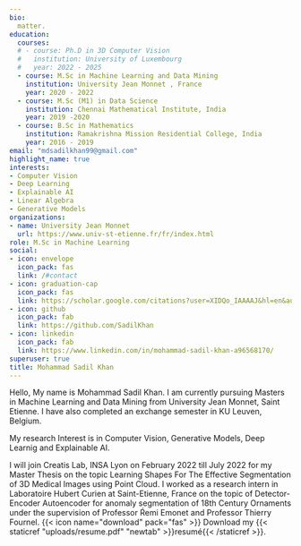 ```yaml
---
bio:
  matter.
education:
  courses:
  # - course: Ph.D in 3D Computer Vision
  #   institution: University of Luxembourg
  #   year: 2022 - 2025
  - course: M.Sc in Machine Learning and Data Mining
    institution: University Jean Monnet , France
    year: 2020 - 2022
  - course: M.Sc (M1) in Data Science
    institution: Chennai Mathematical Institute, India
    year: 2019 -2020
  - course: B.Sc in Mathematics
    institution: Ramakrishna Mission Residential College, India
    year: 2016 - 2019
email: "mdsadilkhan99@gmail.com"
highlight_name: true
interests:
- Computer Vision
- Deep Learning
- Explainable AI
- Linear Algebra
- Generative Models
organizations:
- name: University Jean Monnet
  url: https://www.univ-st-etienne.fr/fr/index.html
role: M.Sc in Machine Learning
social:
- icon: envelope
  icon_pack: fas
  link: /#contact
- icon: graduation-cap
  icon_pack: fas
  link: https://scholar.google.com/citations?user=XIDQo_IAAAAJ&hl=en&authuser=1
- icon: github
  icon_pack: fab
  link: https://github.com/SadilKhan
- icon: linkedin
  icon_pack: fab
  link: https://www.linkedin.com/in/mohammad-sadil-khan-a96568170/
superuser: true
title: Mohammad Sadil Khan
---
```


Hello, My name is Mohammad Sadil Khan. I am currently pursuing Masters in Machine Learning and Data Mining from University Jean Monnet, Saint Etienne. I have also completed an exchange semester in KU Leuven, Belgium.

My research Interest is in Computer Vision, Generative Models, Deep Learnig and Explainable AI.

I will join Creatis Lab, INSA Lyon on February 2022 till July 2022 for my Master Thesis on the topic Learning Shapes For The Effective Segmentation of 3D Medical Images using Point Cloud. I worked as a research intern in Laboratoire Hubert Curien at Saint-Etienne, France on the topic of Detector-Encoder Autoencoder for anomaly segmentation of 18th Century Ornaments under the supervision of Professor Ŕemi Emonet and Professor Thierry Fournel.
{{< icon name="download" pack="fas" >}} Download my {{< staticref "uploads/resume.pdf" "newtab" >}}resumé{{< /staticref >}}.
